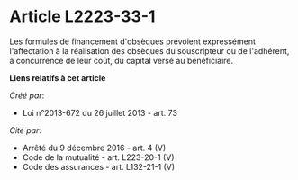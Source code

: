 # Article L2223-33-1

Les formules de financement d'obsèques prévoient expressément l'affectation à la réalisation des obsèques du souscripteur ou
de l'adhérent, à concurrence de leur coût, du capital versé au bénéficiaire.

**Liens relatifs à cet article**

_Créé par_:

  - Loi n°2013-672 du 26 juillet 2013 - art. 73

_Cité par_:

  - Arrêté du 9 décembre 2016 - art. 4 (V)
  - Code de la mutualité - art. L223-20-1 (V)
  - Code des assurances - art. L132-21-1 (V)
